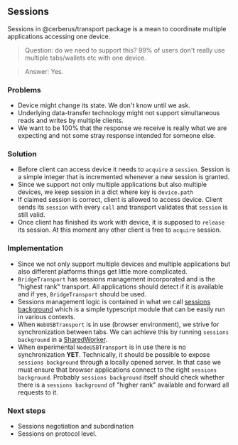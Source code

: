 ## Sessions

Sessions in @cerberus/transport package is a mean to coordinate multiple applications accessing one device.

> Question: do we need to support this? 99% of users don't really use multiple tabs/wallets etc with one device.

> Answer: Yes.

### Problems

-   Device might change its state. We don't know until we ask.
-   Underlying data-transfer technology might not support simultaneous reads and writes by multiple clients.
-   We want to be 100% that the response we receive is really what we are expecting and not some stray response intended for someone else.

### Solution

-   Before client can access device it needs to `acquire` a `session`. Session is a simple integer that is incremented whenever a new session is granted.
-   Since we support not only multiple applications but also multiple devices, we keep session in a dict where key is `device.path`
-   If claimed session is correct, client is allowed to access device. Client sends its `session` with every `call` and transport validates that `session` is still valid.
-   Once client has finished its work with device, it is supposed to `release` its session. At this moment any other client is free to `acquire` session.

### Implementation

-   Since we not only support multiple devices and multiple applications but also different platforms things get little more complicated.
-   `BridgeTransport` has sessions management incorporated and is the "highest rank" transport. All applications should detect if it is available and if yes, `BridgeTransport` should be used.
-   Sessions management logic is contained in what we call [sessions background](packages/transport/src/sessions/background.ts) which is a simple typescript module that can be easily run in various contexts.
-   When `WebUSBTransport` is in use (browser environment), we strive for synchronization between tabs. We can achieve this by running `sessions background` in a [SharedWorker](https://developer.mozilla.org/en-US/docs/Web/API/SharedWorker).
-   When experimental `NodeUSBTransport` is in use there is no synchronization **YET**. Technically, it should be possible to expose `sessions background` through a locally opened server. In that case we must ensure that browser applications connect to the right `sessions background`. Probably `sessions background` itself should check whether there is a `sessions background` of "higher rank" available and forward all requests to it.

### Next steps

-   Sessions negotiation and subordination
-   Sessions on protocol level.
